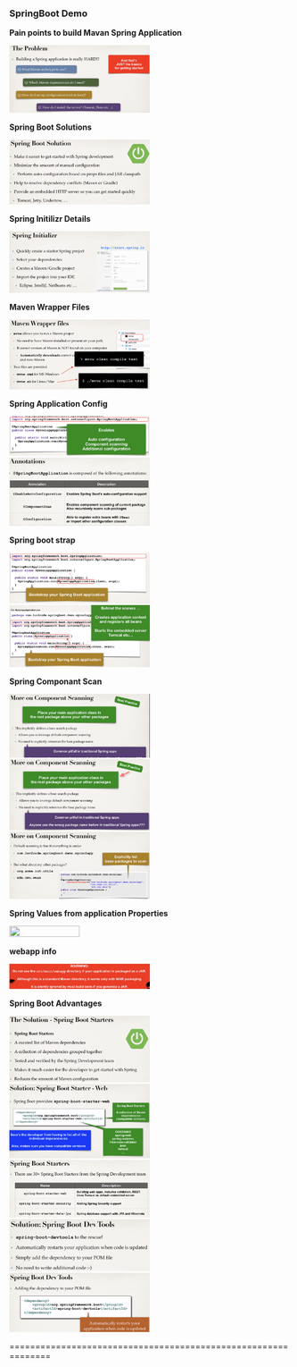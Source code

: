 ### SpringBoot Demo
**Pain points to build Mavan Spring Application**

 <img src="images/mavenpainpoints.png" width=50% height=50%>
 
 **Spring Boot Solutions**

 <img src="images/springbootsolution.png" width=50% height=50%>
 
  **Spring Initilizr Details**

 <img src="images/springinitializrbenifits.png" width=50% height=50%>
 
  **Maven Wrapper Files**

 <img src="images/mavenwrapperfiles.png" width=50% height=50%>
 
 **Spring Application Config**
 
  <img src="images/SpringApplicationConfig.png" width=50% height=50%>
  
   <img src="images/SpringApplicationConfig1.png" width=50% height=50%>
   
  **Spring boot strap**
 
  <img src="images/bootstrap.png" width=50% height=50%>
  
   <img src="images/bootstrap1.png" width=50% height=50%>
   
  **Spring Componant Scan**
 
  <img src="images/componentscan.png" width=50% height=50%>
  
   <img src="images/componentscan1.png" width=50% height=50%>
   
   <img src="images/componentscan2.png" width=50% height=50%>
   
  **Spring Values from application Properties**
 
  <img src="images/apppros.png" width=50% height=50%>
  
  **webapp info**
  
  <img src="images/fyi.png" width=50% height=50%>
  
  **Spring Boot Advantages**
  
   <img src="images/springbootadvantages.png" width=50% height=50%>
  
   <img src="images/springbootadvantages1.png" width=50% height=50%>
   
   <img src="images/springbootadvantages2.png" width=50% height=50%>
  
   <img src="images/springbootadvantages3.png" width=50% height=50%>
   
   <img src="images/springbootadvantages4.png" width=50% height=50%>
 
 ==============================================================
